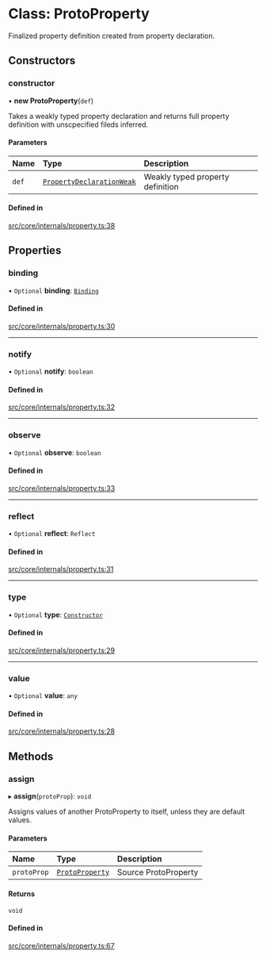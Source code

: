 # Class: ProtoProperty

Finalized property definition created from property declaration.

## Constructors

### constructor

• **new ProtoProperty**(`def`)

Takes a weakly typed property declaration and returns full property definition with unscpecified fileds inferred.

#### Parameters

| Name | Type | Description |
| :------ | :------ | :------ |
| `def` | [`PropertyDeclarationWeak`](../README.md#propertydeclarationweak) | Weakly typed property definition |

#### Defined in

[src/core/internals/property.ts:38](https://github.com/io-gui/iogui/blob/tsc/src/core/internals/property.ts#L38)

## Properties

### binding

• `Optional` **binding**: [`Binding`](Binding.md)

#### Defined in

[src/core/internals/property.ts:30](https://github.com/io-gui/iogui/blob/tsc/src/core/internals/property.ts#L30)

___

### notify

• `Optional` **notify**: `boolean`

#### Defined in

[src/core/internals/property.ts:32](https://github.com/io-gui/iogui/blob/tsc/src/core/internals/property.ts#L32)

___

### observe

• `Optional` **observe**: `boolean`

#### Defined in

[src/core/internals/property.ts:33](https://github.com/io-gui/iogui/blob/tsc/src/core/internals/property.ts#L33)

___

### reflect

• `Optional` **reflect**: `Reflect`

#### Defined in

[src/core/internals/property.ts:31](https://github.com/io-gui/iogui/blob/tsc/src/core/internals/property.ts#L31)

___

### type

• `Optional` **type**: [`Constructor`](../README.md#constructor)

#### Defined in

[src/core/internals/property.ts:29](https://github.com/io-gui/iogui/blob/tsc/src/core/internals/property.ts#L29)

___

### value

• `Optional` **value**: `any`

#### Defined in

[src/core/internals/property.ts:28](https://github.com/io-gui/iogui/blob/tsc/src/core/internals/property.ts#L28)

## Methods

### assign

▸ **assign**(`protoProp`): `void`

Assigns values of another ProtoProperty to itself, unless they are default values.

#### Parameters

| Name | Type | Description |
| :------ | :------ | :------ |
| `protoProp` | [`ProtoProperty`](ProtoProperty.md) | Source ProtoProperty |

#### Returns

`void`

#### Defined in

[src/core/internals/property.ts:67](https://github.com/io-gui/iogui/blob/tsc/src/core/internals/property.ts#L67)
